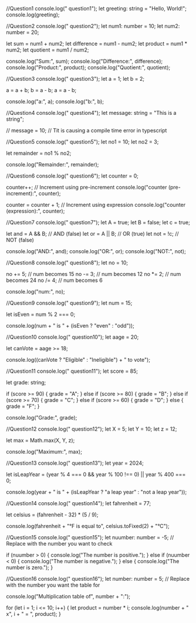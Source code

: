 //Question1
console.log("            question1");
let greeting: string = "Hello, World!";
console.log(greeting);

//Question2
console.log("            question2");
let num1: number = 10;
let num2: number = 20;

let sum = num1 + num2;
let difference = num1 - num2;
let product = num1 * num2;
let quotient = num1 / num2;

console.log("Sum:", sum);
console.log("Difference:", difference);
console.log("Product:", product);
console.log("Quotient:", quotient);

//Question3
console.log("            question3");
let a = 1;
let b = 2;

a = a + b;
b = a - b;
a = a - b;

console.log("a:", a);
console.log("b:", b);

//Question4
console.log("            question4");
let message: string = "This is a string";

// message = 10; // Tit is causing a compile time error in typescript

//Question5
console.log("            question5");
let no1 = 10;
let no2 = 3;

let remainder = no1 % no2;

console.log("Remainder:", remainder);

//Question6
console.log("            question6");
let counter = 0;

counter++; // Increment using pre-increment
console.log("counter (pre-increment):", counter);

counter = counter + 1; // Increment using expression
console.log("counter (expression):", counter);

//Question7
console.log("            question7");
let A = true;
let B = false;
let c = true;

let and = A && B; // AND (false)
let or = A || B; // OR (true)
let not = !c; // NOT (false)

console.log("AND:", and);
console.log("OR:", or);
console.log("NOT:", not);

//Question8
console.log("            question8");
let no = 10;

no += 5; // num becomes 15
no -= 3; // num becomes 12
no *= 2; // num becomes 24
no /= 4; // num becomes 6

console.log("num:", no);

//Question9
console.log("            question9");
let num = 15;

let isEven = num % 2 === 0;

console.log(num + " is " + (isEven ? "even" : "odd"));

//Question10
console.log("            question10");
let aage = 20;

let canVote = aage >= 18;

console.log((canVote ? "Eligible" : "Ineligible") + " to vote");

//Question11
console.log("            question11");
let score = 85;

let grade: string;

if (score >= 90) {
  grade = "A";
} else if (score >= 80) {
  grade = "B";
} else if (score >= 70) {
  grade = "C";
} else if (score >= 60) {
  grade = "D";
} else {
  grade = "F";
}

console.log("Grade:", grade);

//Question12
console.log("            question12");
let X = 5;
let Y = 10;
let z = 12;

let max = Math.max(X, Y, z);

console.log("Maximum:", max);

//Question13
console.log("            question13");
let year = 2024;

let isLeapYear = (year % 4 === 0 && year % 100 !== 0) || year % 400 === 0;

console.log(year + " is " + (isLeapYear ? "a leap year" : "not a leap year"));

//Question14
console.log("            question14");
let fahrenheit = 77;

let celsius = (fahrenheit - 32) * (5 / 9);

console.log(fahrenheit + "°F is equal to", celsius.toFixed(2) + "°C");

//Question15
console.log("            question15");
let nuumber: number = -5; // Replace with the number you want to check

if (nuumber > 0) {
  console.log("The number is positive.");
} else if (nuumber < 0) {
  console.log("The number is negative.");
} else {
  console.log("The number is zero.");
}

//Question16
console.log("            question16");
let number: number = 5; // Replace with the number you want the table for

console.log("Multiplication table of", number + ":");

for (let i = 1; i <= 10; i++) {
  let product = number * i;
  console.log(number + " x", i + " = ", product);
}
